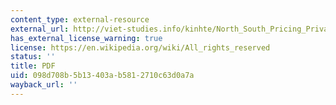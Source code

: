 ```yaml
---
content_type: external-resource
external_url: http://viet-studies.info/kinhte/North_South_Pricing_Private_Property_WD.pdf
has_external_license_warning: true
license: https://en.wikipedia.org/wiki/All_rights_reserved
status: ''
title: PDF
uid: 098d708b-5b13-403a-b581-2710c63d0a7a
wayback_url: ''
---
```

